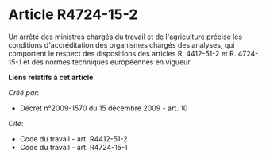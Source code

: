 # Article R4724-15-2

Un arrêté des ministres chargés du travail et de l'agriculture précise les conditions d'accréditation des organismes chargés
des analyses, qui comportent le respect des dispositions des articles R. 4412-51-2 et R. 4724-15-1 et des normes techniques
européennes en vigueur.

**Liens relatifs à cet article**

_Créé par_:

  - Décret n°2009-1570 du 15 décembre 2009 - art. 10

_Cite_:

  - Code du travail - art. R4412-51-2
  - Code du travail - art. R4724-15-1
